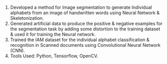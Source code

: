 1) Developed a method for Image segmentation to generate Individual alphabets from an image of handwritten words using Neural 
Network & Skeletonization.
2) Generated artificial data to produce the positive & negative examples for the segmentation task by adding some distortion 
to the training dataset & used it for training the Neural network.
3) Trained the IAM dataset for the individual alphabet classification & recognition in Scanned documents using Convolutional 
Neural Network (CNN).
4) Tools Used: Python, Tensorflow, OpenCV.
